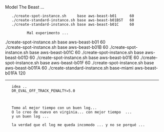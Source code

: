 Model The Beast ... 


       ./create-spot-instance.sh     base aws-beast-b01      60  
       ./create-standard-instance.sh base aws-beast-b01BST   60
       ./create-standard-instance.sh base aws-beast-b01C     60

              Mal experimento ... 

   ./create-spot-instance.sh base aws-beast-b01       60   
       ./create-spot-instance.sh base aws-beast-b01B      60 
       ./create-spot-instance.sh base aws-beast-b01C      60 
       ./create-spot-instance.sh base aws-beast-b01D      60 
           ./create-spot-instance.sh base aws-beast-b01E      60
       ./create-spot-instance.sh base aws-beast-b01F      60 
           ./create-spot-instance.sh     base       aws-beast-b01FA      60 
           ./create-standard-instance.sh base-miami aws-beast-b01FA     120 

------------------------------------------------


       idea ..
       DR_EVAL_OFF_TRACK_PENALTY=5.0



       Tomo al mejor tiempo con un buen log... 
       O lo creo de nuevo en virginia... con mejor tiempo  ... 
       y un buen log ... 

       la verdad que el log me queda incomodo ... y no se porqué ... 
